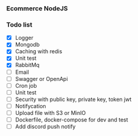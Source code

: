 ### Ecommerce NodeJS

### Todo list
   - [x] Logger
   - [x] Mongodb
   - [x] Caching with redis
   - [x] Unit test
   - [x] RabbitMq
   - [ ] Email
   - [ ] Swagger or OpenApi
   - [ ] Cron job
   - [ ] Unit test
   - [ ] Security with public key, private key, token jwt
   - [ ] Notifycation
   - [ ] Upload file with S3 or MinIO
   - [ ] Dockerfile, docker-compose for dev and test
   - [ ] Add discord push notify
